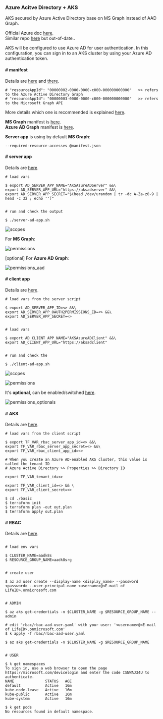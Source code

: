 ### Azure Acitve Directory + AKS

AKS secured by Azure Active Directory base on MS Graph instead of AAD Graph.  

Official Azure doc [here](https://docs.microsoft.com/en-us/azure/aks/azure-ad-integration).  
Similar repo [here](https://github.com/jcorioland/aks-rbac-azure-ad) but out-of-date..

AKS will be configured to use Azure AD for user authentication. In this configuration, you can sign in to an AKS cluster by using your Azure AD authentication token.


#### # manifest

Details are [here](https://docs.microsoft.com/en-us/azure/active-directory/develop/reference-app-manifest) and [there](https://www.microsoftpressstore.com/articles/article.aspx?p=2473127).

```
# "resourceAppId": "00000002-0000-0000-c000-000000000000"   >> refers to the Azure Active Directory Graph
# "resourceAppId": "00000003-0000-0000-c000-000000000000"   >> refers to the Microsoft Graph API
```

More details which one is recommended is explained [here](https://developer.microsoft.com/en-us/office/blogs/microsoft-graph-or-azure-ad-graph/).  

**MS Graph** manifest is [here](./manifest.json).  
**Azure AD Graph** manifest is [here](./manifest-aad-graph.json).

**Server app** is using by default **MS Graph**:
```
--required-resource-accesses @manifest.json
```


#### # server app

Details are [here](https://docs.microsoft.com/en-us/azure/aks/azure-ad-integration#create-the-server-application).

```
# load vars

$ export AD_SERVER_APP_NAME="AKSAzureADServer" &&\
export AD_SERVER_APP_URL="https://aksadserver" &&\
export AD_SERVER_APP_SECRET="$(head /dev/urandom | tr -dc A-Za-z0-9 | head -c 32 ; echo '')"


# run and check the output

$ ./server-ad-app.sh
```

![scopes](./img/scopes_server-add-app.png)

For **MS Graph**:

![permissions](./img/permissions_server-add-app.png)

[optional] For **Azure AD Graph**:

![permissions_aad](./img/permissions_aad_server-add-app.png)


#### # client app

Details are [here](https://docs.microsoft.com/en-us/azure/aks/azure-ad-integration#create-the-client-application).

```
# load vars from the server script

$ export AD_SERVER_APP_ID=<> &&\
export AD_SERVER_APP_OAUTH2PERMISSIONS_ID=<> &&\
export AD_SERVER_APP_SECRET=<>


# load vars

$ export AD_CLIENT_APP_NAME="AKSAzureADClient" &&\
export AD_CLIENT_APP_URL="https://aksadclient"


# run and check the 

$ ./client-ad-app.sh
```

![scopes](./img/scopes_client-add-app.png)

![permissions](./img/permissions_client-add-app.png)

It's **optional**, can be enabled/switched [here](./client-ad-app.sh).  

![permissions_optionals](./img/permissions_optional_client-add-app.png)


#### # AKS

Details are [here](https://docs.microsoft.com/en-us/azure/aks/azure-ad-integration#deploy-the-aks-cluster).

```
# load vars from the client script

$ export TF_VAR_rbac_server_app_id=<> &&\
export TF_VAR_rbac_server_app_secret=<> &&\
export TF_VAR_rbac_client_app_id=<>

# When you create an Azure AD-enabled AKS cluster, this value is called the tenant ID
# Azure Active Directory >> Properties >> Directory ID

export TF_VAR_tenant_id=<>

export TF_VAR_client_id=<> && \
export TF_VAR_client_secret=<>

$ cd ./basic
$ terraform init
$ terraform plan -out out.plan
$ terraform apply out.plan
```

#### # RBAC

Details are [here](https://docs.microsoft.com/en-us/azure/aks/azure-ad-integration#create-an-rbac-binding).

```

# load env vars

$ CLUSTER_NAME=aadk8s
$ RESOURCE_GROUP_NAME=aadk8srg


# create user

$ az ad user create --display-name <display_name> --password <password> --user-principal-name <username>@<E-mail of LifeID>.onmicrosoft.com


# ADMIN

$ az aks get-credentials -n $CLUSTER_NAME -g $RESOURCE_GROUP_NAME --admin

# edit 'rbac/rbac-aad-user.yaml' with your user: '<username>@<E-mail of LifeID>.onmicrosoft.com'
$ k apply -f rbac/rbac-aad-user.yaml

$ az aks get-credentials -n $CLUSTER_NAME -g $RESOURCE_GROUP_NAME


# USER

$ k get namespaces
To sign in, use a web browser to open the page https://microsoft.com/devicelogin and enter the code CSNWAJ34U to authenticate.
NAME              STATUS   AGE
default           Active   16m
kube-node-lease   Active   16m
kube-public       Active   16m
kube-system       Active   16m

$ k get pods
No resources found in default namespace.
```